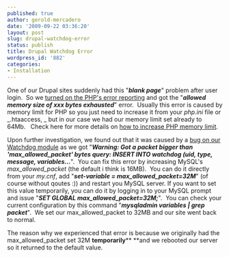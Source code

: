 ```yaml
---
published: true
author: gerold-mercadero
date: '2009-09-22 03:36:20'
layout: post
slug: drupal-watchdog-error
status: publish
title: Drupal Watchdog Error
wordpress_id: '882'
categories:
- Installation
---
```


One of our Drupal sites suddenly had this "**_blank page_**" problem after user login.  So we [turned on the PHP's error reporting](http://linuxsysadminblog.com/2009/09/howto-display-php-errors-when-you-dont-have-access-to-php-ini/) and got the "**_allowed memory size of xxx bytes exhausted_**" error.  Usually this error is caused by memory limit for PHP so you just need to increase it from your _php.ini_ file or _.htaaccess, _ but in our case we had our memory limit set already to 64Mb.   Check here for more details on [how to increase  PHP memory limit](http://www.ducea.com/2008/02/14/increase-php-memory-limit/).

Upon further investigation, we found out that it was caused by a [bug on our Watchdog module](http://drupal.org/node/235891) as  we got "**_Warning: Got a packet bigger than 'max_allowed_packet' bytes query: INSERT INTO watchdog (uid, type, message, variables..._**".  You can fix this error by increasing MySQL's _max_allowed_packet_ (the default i think is 16MB).  You can do it directly from  your _my.cnf_, add "**_set-variable = max_allowed_packet=32M_**" (of course without qoutes :)) and restart you MySQL server. If you want to set this value temporarily, you can do it by logging in to your MySQL prompt and issue "**_SET GLOBAL max_allowed_packet=32M;_**".  You can check your current configuration by this command "**_mysqladmin variables | grep packet_**".  We set our max_allowed_packet to 32MB and our site went back to normal.

The reason why we experienced that error is because we originally had the max_allowed_packet set 32M **temporarily**** **and we rebooted our server so it returned to the default value.

